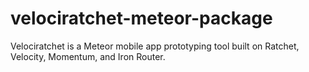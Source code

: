 velociratchet-meteor-package
============================

Velociratchet is a Meteor mobile app prototyping tool built on Ratchet, Velocity, Momentum, and Iron Router. 
